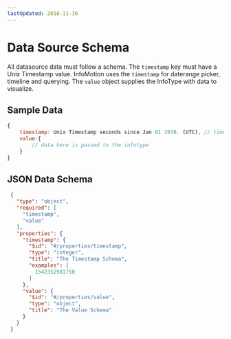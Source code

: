 ```yaml
---
lastUpdated: 2018-11-16
---
```


# Data Source Schema 

All datasource data must follow a schema. 
The `timestamp` key must have a Unix Timestamp value. 
InfoMotion uses the `timestamp` for daterange picker, timeline and querying. 
The `value` object supplies the InfoType with data to visualize. 

## Sample Data 

```javascript
{
	timestamp: Unix Timestamp seconds since Jan 01 1970. (UTC), // timestamp for daterange, timeline and querying. 
	value:{ 
		// data here is passed to the infotype 
	} 
} 
``` 

## JSON Data Schema

```json
 {
   "type": "object",
   "required": [
     "timestamp",
     "value"
   ],
   "properties": {
     "timestamp": {
       "$id": "#/properties/timestamp",
       "type": "integer",
       "title": "The Timestamp Schema",
       "examples": [
         1542352981750
       ]
     },
     "value": {
       "$id": "#/properties/value",
       "type": "object",
       "title": "The Value Schema"
     }
   }
 }

```
